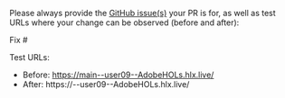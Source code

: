 Please always provide the [GitHub issue(s)](../issues) your PR is for, as well as test URLs where your change can be observed (before and after):

Fix #<gh-issue-id>

Test URLs:
- Before: https://main--user09--AdobeHOLs.hlx.live/
- After: https://<branch>--user09--AdobeHOLs.hlx.live/
